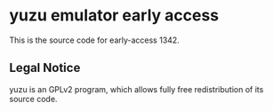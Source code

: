 yuzu emulator early access
=============

This is the source code for early-access 1342.

## Legal Notice

yuzu is an GPLv2 program, which allows fully free redistribution of its source code.